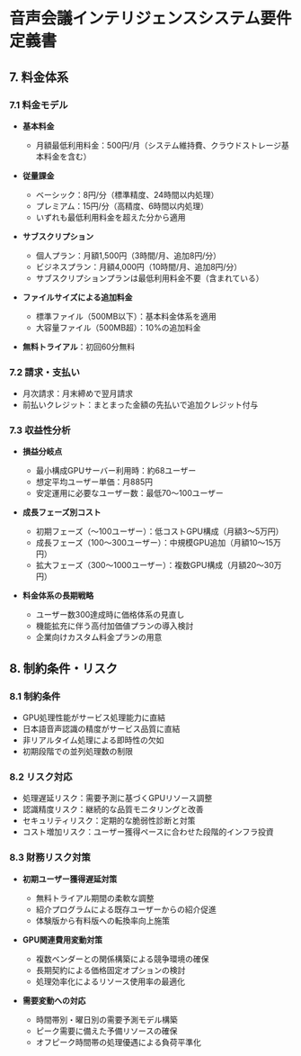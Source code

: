 # 音声会議インテリジェンスシステム要件定義書

## 7. 料金体系
### 7.1 料金モデル
* **基本料金**
  * 月額最低利用料金：500円/月（システム維持費、クラウドストレージ基本料金を含む）

* **従量課金**
  * ベーシック：8円/分（標準精度、24時間以内処理）
  * プレミアム：15円/分（高精度、6時間以内処理）
  * いずれも最低利用料金を超えた分から適用

* **サブスクリプション**
  * 個人プラン：月額1,500円（3時間/月、追加8円/分）
  * ビジネスプラン：月額4,000円（10時間/月、追加8円/分）
  * サブスクリプションプランは最低利用料金不要（含まれている）

* **ファイルサイズによる追加料金**
  * 標準ファイル（500MB以下）：基本料金体系を適用
  * 大容量ファイル（500MB超）：10%の追加料金

* **無料トライアル**：初回60分無料

### 7.2 請求・支払い
* 月次請求：月末締めで翌月請求
* 前払いクレジット：まとまった金額の先払いで追加クレジット付与

### 7.3 収益性分析
* **損益分岐点**
  * 最小構成GPUサーバー利用時：約68ユーザー
  * 想定平均ユーザー単価：月885円
  * 安定運用に必要なユーザー数：最低70〜100ユーザー

* **成長フェーズ別コスト**
  * 初期フェーズ（〜100ユーザー）：低コストGPU構成（月額3〜5万円）
  * 成長フェーズ（100〜300ユーザー）：中規模GPU追加（月額10〜15万円）
  * 拡大フェーズ（300〜1000ユーザー）：複数GPU構成（月額20〜30万円）

* **料金体系の長期戦略**
  * ユーザー数300達成時に価格体系の見直し
  * 機能拡充に伴う高付加価値プランの導入検討
  * 企業向けカスタム料金プランの用意

## 8. 制約条件・リスク
### 8.1 制約条件
* GPU処理性能がサービス処理能力に直結
* 日本語音声認識の精度がサービス品質に直結
* 非リアルタイム処理による即時性の欠如
* 初期段階での並列処理数の制限

### 8.2 リスク対応
* 処理遅延リスク：需要予測に基づくGPUリソース調整
* 認識精度リスク：継続的な品質モニタリングと改善
* セキュリティリスク：定期的な脆弱性診断と対策
* コスト増加リスク：ユーザー獲得ペースに合わせた段階的インフラ投資

### 8.3 財務リスク対策
* **初期ユーザー獲得遅延対策**
  * 無料トライアル期間の柔軟な調整
  * 紹介プログラムによる既存ユーザーからの紹介促進
  * 体験版から有料版への転換率向上施策
  
* **GPU関連費用変動対策**
  * 複数ベンダーとの関係構築による競争環境の確保
  * 長期契約による価格固定オプションの検討
  * 処理効率化によるリソース使用率の最適化

* **需要変動への対応**
  * 時間帯別・曜日別の需要予測モデル構築
  * ピーク需要に備えた予備リソースの確保
  * オフピーク時間帯の処理優遇による負荷平準化